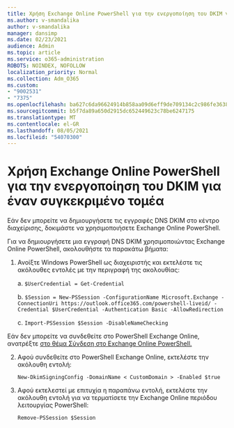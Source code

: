 ```yaml
---
title: Χρήση Exchange Online PowerShell για την ενεργοποίηση του DKIM για έναν συγκεκριμένο τομέα
ms.author: v-smandalika
author: v-smandalika
manager: dansimp
ms.date: 02/23/2021
audience: Admin
ms.topic: article
ms.service: o365-administration
ROBOTS: NOINDEX, NOFOLLOW
localization_priority: Normal
ms.collection: Adm_O365
ms.custom:
- "9002531"
- "7375"
ms.openlocfilehash: ba627c6da96624914b858aa09d6eff9de709134c2c986fe363845c5ab2b66434
ms.sourcegitcommit: b5f7da89a650d2915dc652449623c78be6247175
ms.translationtype: MT
ms.contentlocale: el-GR
ms.lasthandoff: 08/05/2021
ms.locfileid: "54070300"
---
```

# <a name="use-exchange-online-powershell-to-enable-dkim-for-a-specific-domain"></a>Χρήση Exchange Online PowerShell για την ενεργοποίηση του DKIM για έναν συγκεκριμένο τομέα

Εάν δεν μπορείτε να δημιουργήσετε τις εγγραφές DNS DKIM στο κέντρο διαχείρισης, δοκιμάστε να χρησιμοποιήσετε Exchange Online PowerShell. 

Για να δημιουργήσετε μια εγγραφή DNS DKIM χρησιμοποιώντας Exchange Online PowerShell, ακολουθήστε τα παρακάτω βήματα:

1. Ανοίξτε Windows PowerShell ως διαχειριστής και εκτελέστε τις ακόλουθες εντολές με την περιγραφή της ακολουθίας:

    a. `$UserCredential = Get-Credential`

    b. `$Session = New-PSSession -ConfigurationName Microsoft.Exchange -ConnectionUri https://outlook.office365.com/powershell-liveid/ -Credential $UserCredential -Authentication Basic -AllowRedirection`

    c. `Import-PSSession $Session -DisableNameChecking`
    
Εάν δεν μπορείτε να συνδεθείτε στο PowerShell Exchange Online, ανατρέξτε [στο θέμα Σύνδεση στο Exchange Online PowerShell.](https://docs.microsoft.com/powershell/exchange/connect-to-exchange-online-powershell)

2. Αφού συνδεθείτε στο PowerShell Exchange Online, εκτελέστε την ακόλουθη εντολή:

    `New-DkimSigningConfig -DomainName < CustomDomain > -Enabled $true`

3. Αφού εκτελεστεί με επιτυχία η παραπάνω εντολή, εκτελέστε την ακόλουθη εντολή για να τερματίσετε την Exchange Online περιόδου λειτουργίας PowerShell:

    `Remove-PSSession $Session` 



